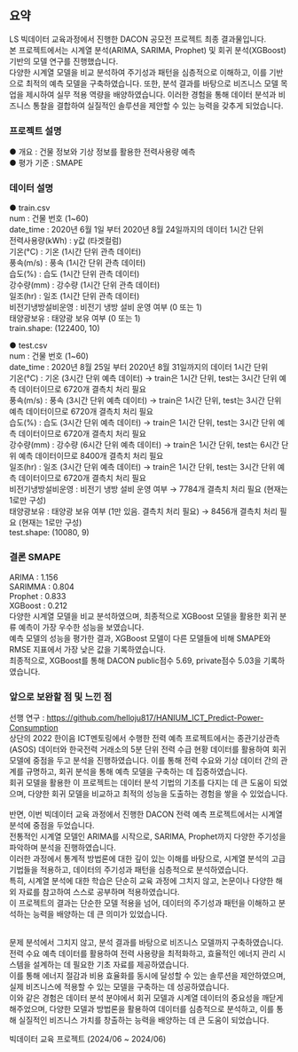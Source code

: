 ## 요약
LS 빅데이터 교육과정에서 진행한 DACON 공모전 프로젝트 최종 결과물입니다.     
본 프로젝트에서는 시계열 분석(ARIMA, SARIMA, Prophet) 및 회귀 분석(XGBoost) 기반의 모델 연구를 진행했습니다.  
다양한 시계열 모델을 비교 분석하여 주기성과 패턴을 심층적으로 이해하고, 이를 기반으로 최적의 예측 모델을 구축하였습니다. 또한, 분석 결과를 바탕으로 비즈니스 모델 목업을 제시하여 실무 적용 역량을 배양하였습니다. 이러한 경험을 통해 데이터 분석과 비즈니스 통찰을 결합하여 실질적인 솔루션을 제안할 수 있는 능력을 갖추게 되었습니다.      

### 프로젝트 설명
● 개요 : 건물 정보와 기상 정보를 활용한 전력사용량 예측       
● 평가 기준 : SMAPE

### 데이터 설명
● train.csv       
num : 건물 번호 (1~60)        
date_time : 2020년 6월 1일 부터 2020년 8월 24일까지의 데이터 1시간 단위       
전력사용량(kWh) : y값 (타겟컬럼)       
기온(°C) : 기온 (1시간 단위 관측 데이터)       
풍속(m/s) : 풍속 (1시간 단위 관측 데이터)       
습도(%) : 습도 (1시간 단위 관측 데이터)       
강수량(mm) : 강수량 (1시간 단위 관측 데이터)       
일조(hr) : 일조 (1시간 단위 관측 데이터)       
비전기냉방설비운영 : 비전기 냉방 설비 운영 여부 (0 또는 1)       
태양광보유 : 태양광 보유 여부 (0 또는 1)       
train.shape: (122400, 10)       

● test.csv       
num : 건물 번호 (1~60)       
date_time : 2020년 8월 25일 부터 2020년 8월 31일까지의 데이터 1시간 단위       
기온(°C) : 기온 (3시간 단위 예측 데이터) → train은 1시간 단위, test는 3시간 단위 예측 데이터이므로 6720개 결측치 처리 필요       
풍속(m/s) : 풍속 (3시간 단위 예측 데이터) → train은 1시간 단위, test는 3시간 단위 예측 데이터이므로 6720개 결측치 처리 필요       
습도(%) : 습도 (3시간 단위 예측 데이터) → train은 1시간 단위, test는 3시간 단위 예측 데이터이므로 6720개 결측치 처리 필요       
강수량(mm) : 강수량 (6시간 단위 예측 데이터) → train은 1시간 단위, test는 6시간 단위 예측 데이터이므로 8400개 결측치 처리 필요       
일조(hr) : 일조 (3시간 단위 예측 데이터) → train은 1시간 단위, test는 3시간 단위 예측 데이터이므로 6720개 결측치 처리 필요       
비전기냉방설비운영 : 비전기 냉방 설비 운영 여부 → 7784개 결측치 처리 필요 (현재는 1로만 구성)       
태양광보유 : 태양광 보유 여부 (1만 있음. 결측치 처리 필요) → 8456개 결측치 처리 필요 (현재는 1로만 구성)       
test.shape: (10080, 9)       

### 결론 SMAPE
ARIMA : 1.156          
SARIMMA : 0.804          
Prophet : 0.833          
XGBoost : 0.212          
다양한 시계열 모델을 비교 분석하였으며, 최종적으로 XGBoost 모델을 활용한 회귀 분류 예측이 가장 우수한 성능을 보였습니다.    
예측 모델의 성능을 평가한 결과, XGBoost 모델이 다른 모델들에 비해 SMAPE와 RMSE 지표에서 가장 낮은 값을 기록하였습니다​​.    
최종적으로, XGBoost를 통해 DACON public점수 5.69, private점수 5.03을 기록하였습니다. 
                    
### 앞으로 보완할 점 및 느낀 점
선행 연구 : https://github.com/helloju817/HANIUM_ICT_Predict-Power-Consumption       
상단의 2022 한이음 ICT멘토링에서 수행한 전력 예측 프로젝트에서는 종관기상관측(ASOS) 데이터와 한국전력 거래소의 5분 단위 전력 수급 현황 데이터를 활용하여 회귀 모델에 중점을 두고 분석을 진행하였습니다. 
이를 통해 전력 수요와 기상 데이터 간의 관계를 규명하고, 회귀 분석을 통해 예측 모델을 구축하는 데 집중하였습니다.     
회귀 모델을 활용한 이 프로젝트는 데이터 분석 기법의 기초를 다지는 데 큰 도움이 되었으며, 다양한 회귀 모델을 비교하고 최적의 성능을 도출하는 경험을 쌓을 수 있었습니다.    
<br>
반면, 이번 빅데이터 교육 과정에서 진행한 DACON 전력 예측 프로젝트에서는 시계열 분석에 중점을 두었습니다.     
전통적인 시계열 모델인 ARIMA를 시작으로, SARIMA, Prophet까지 다양한 주기성을 파악하며 분석을 진행하였습니다.      
이러한 과정에서 통계적 방법론에 대한 깊이 있는 이해를 바탕으로, 시계열 분석의 고급 기법들을 적용하고, 데이터의 주기성과 패턴을 심층적으로 분석하였습니다.     
특히, 시계열 분석에 대한 학습은 단순히 교육 과정에 그치지 않고, 논문이나 다양한 해외 자료를 참고하여 스스로 공부하며 적용하였습니다.    
이 프로젝트의 결과는 단순한 모델 적용을 넘어, 데이터의 주기성과 패턴을 이해하고 분석하는 능력을 배양하는 데 큰 의미가 있었습니다.     
<br>

문제 분석에서 그치지 않고, 분석 결과를 바탕으로 비즈니스 모델까지 구축하였습니다.    
전력 수요 예측 데이터를 활용하여 전력 사용량을 최적화하고, 효율적인 에너지 관리 시스템을 설계하는 데 필요한 기초 자료를 제공하였습니다.     
이를 통해 에너지 절감과 비용 효율화를 동시에 달성할 수 있는 솔루션을 제안하였으며, 실제 비즈니스에 적용할 수 있는 모델을 구축하는 데 성공하였습니다.     
이와 같은 경험은 데이터 분석 분야에서 회귀 모델과 시계열 데이터의 중요성을 깨닫게 해주었으며, 다양한 모델과 방법론을 활용하여 데이터를 심층적으로 분석하고, 이를 통해 실질적인 비즈니스 가치를 창출하는 능력을 배양하는 데 큰 도움이 되었습니다.     

빅데이터 교육 프로젝트
(2024/06 ~ 2024/06)
